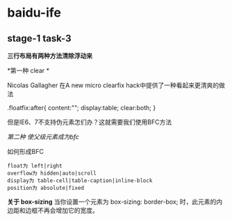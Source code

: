 # baidu-ife


## stage-1 task-3
**三行布局有两种方法清除浮动来**

*第一种 clear *

Nicolas Gallagher 在A new micro clearfix hack中提供了一种看起来更清爽的做法

.floatfix:after{
    content:"";
    display:table;
    clear:both;
}

但是IE6、7不支持伪元素怎们办？这就需要我们使用BFC方法

*第二种 使父级元素成为bfc*

如何形成BFC

    float为 left|right
    overflow为 hidden|auto|scroll
    display为 table-cell|table-caption|inline-block
    position为 absolute|fixed


**关于 box-sizing**
当你设置一个元素为 box-sizing: border-box; 时，此元素的内边距和边框不再会增加它的宽度。 
